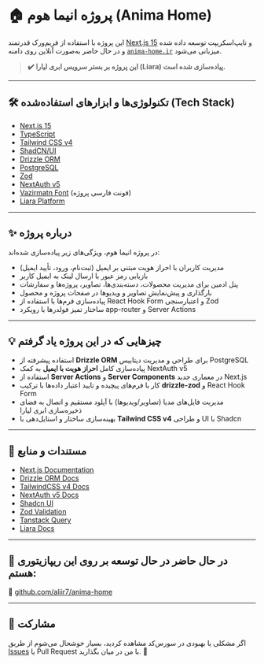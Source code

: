 # 🏠 پروژه انیما هوم (Anima Home)

این پروژه با استفاده از فریم‌ورک قدرتمند [Next.js 15](https://nextjs.org) و تایپ‌اسکریپت توسعه داده شده و در حال حاضر به‌صورت آنلاین روی دامنه [`anima-home.ir`](https://anima-home.ir) میزبانی می‌شود.

> **✔️ این پروژه بر بستر سرویس ابری لیارا (Liara) پیاده‌سازی شده است.**

---

## 🛠️ تکنولوژی‌ها و ابزارهای استفاده‌شده (Tech Stack)

- [Next.js 15](https://nextjs.org)
- [TypeScript](https://www.typescriptlang.org/)
- [Tailwind CSS v4](https://tailwindcss.com)
- [ShadCN/UI](https://ui.shadcn.com/)
- [Drizzle ORM](https://orm.drizzle.team)
- [PostgreSQL](https://www.postgresql.org/)
- [Zod](https://zod.dev)
- [NextAuth v5](https://authjs.dev)
- [Vazirmatn Font](https://github.com/rastikerdar/vazirmatn) (فونت فارسی پروژه)
- [Liara Platform](https://liara.ir)

---

## ✨ درباره پروژه

در پروژه انیما هوم، ویژگی‌های زیر پیاده‌سازی شده‌اند:

- مدیریت کاربران با احراز هویت مبتنی بر ایمیل (ثبت‌نام، ورود، تأیید ایمیل)
- بازیابی رمز عبور با ارسال لینک به ایمیل کاربر
- پنل ادمین برای مدیریت محصولات، دسته‌بندی‌ها، تصاویر، پروژه‌ها و سفارشات
- بارگذاری و پیش‌نمایش تصاویر و ویدیوها در صفحات پروژه و محصول
- پیاده‌سازی فرم‌ها با استفاده از React Hook Form و اعتبارسنجی Zod
- ساختار تمیز فولدرها با رویکرد app-router و Server Actions

---

## 💡 چیزهایی که در این پروژه یاد گرفتم

- استفاده پیشرفته از **Drizzle ORM** برای طراحی و مدیریت دیتابیس PostgreSQL
- پیاده‌سازی کامل **احراز هویت با ایمیل** به کمک NextAuth v5
- استفاده از **Server Actions** و **Server Components** در معماری جدید Next.js
- کار با فرم‌های پیچیده و تایید اعتبار داده‌ها با ترکیب **drizzle-zod** و React Hook Form
- مدیریت فایل‌های مدیا (تصاویر/ویدیوها) با آپلود مستقیم و اتصال به فضای ذخیره‌سازی ابری لیارا
- بهینه‌سازی ساختار و استایل‌دهی با **Tailwind CSS v4** و طراحی UI با Shadcn

---

## 🔗 مستندات و منابع

- [Next.js Documentation](https://nextjs.org/docs)
- [Drizzle ORM Docs](https://orm.drizzle.team/docs)
- [TailwindCSS v4 Docs](https://tailwindcss.com/docs)
- [NextAuth v5 Docs](https://authjs.dev/getting-started/)
- [Shadcn UI](https://ui.shadcn.com/docs)
- [Zod Validation](https://zod.dev/)
- [Tanstack Query](https://tanstack.com/query/latest)
- [Liara Docs](https://docs.liara.ir)

---

## 🚧 در حال حاضر در حال توسعه بر روی این ریپازیتوری هستم:

📌 [github.com/aliir7/anima-home](https://github.com/aliir7/anima-home)

---

## 🤝 مشارکت

اگر مشکلی یا بهبودی در سورس‌کد مشاهده کردید، بسیار خوشحال می‌شوم از طریق [Issues](https://github.com/aliir7/anima-home/issues) یا Pull Request با من در میان بگذارید. 🌟
